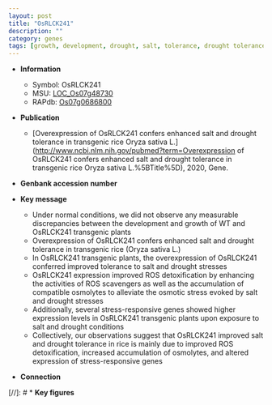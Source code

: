 ```yaml
---
layout: post
title: "OsRLCK241"
description: ""
category: genes
tags: [growth, development, drought, salt, tolerance, drought tolerance, stress, drought stress, osmotic stress]
---
```


* **Information**  
    + Symbol: OsRLCK241  
    + MSU: [LOC_Os07g48730](http://rice.plantbiology.msu.edu/cgi-bin/ORF_infopage.cgi?orf=LOC_Os07g48730)  
    + RAPdb: [Os07g0686800](http://rapdb.dna.affrc.go.jp/viewer/gbrowse_details/irgsp1?name=Os07g0686800)  

* **Publication**  
    + [Overexpression of OsRLCK241 confers enhanced salt and drought tolerance in transgenic rice Oryza sativa L.](http://www.ncbi.nlm.nih.gov/pubmed?term=Overexpression of OsRLCK241 confers enhanced salt and drought tolerance in transgenic rice Oryza sativa L.%5BTitle%5D), 2020, Gene.

* **Genbank accession number**  

* **Key message**  
    + Under normal conditions, we did not observe any measurable discrepancies between the development and growth of WT and OsRLCK241 transgenic plants
    + Overexpression of OsRLCK241 confers enhanced salt and drought tolerance in transgenic rice (Oryza sativa L.)
    + In OsRLCK241 transgenic plants, the overexpression of OsRLCK241 conferred improved tolerance to salt and drought stresses
    + OsRLCK241 expression improved ROS detoxification by enhancing the activities of ROS scavengers as well as the accumulation of compatible osmolytes to alleviate the osmotic stress evoked by salt and drought stresses
    + Additionally, several stress-responsive genes showed higher expression levels in OsRLCK241 transgenic plants upon exposure to salt and drought conditions
    + Collectively, our observations suggest that OsRLCK241 improved salt and drought tolerance in rice is mainly due to improved ROS detoxification, increased accumulation of osmolytes, and altered expression of stress-responsive genes

* **Connection**  

[//]: # * **Key figures**  



